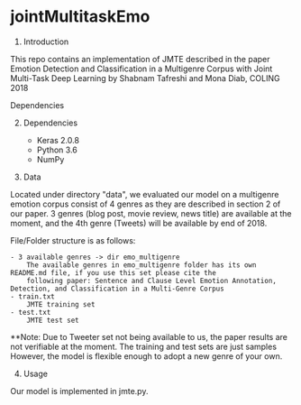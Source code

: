 # jointMultitaskEmo

1. Introduction

This repo contains an implementation of JMTE described in the paper Emotion Detection and Classification in a 
Multigenre Corpus with Joint Multi-Task Deep Learning by Shabnam Tafreshi and Mona Diab, COLING 2018

Dependencies

2. Dependencies

	- Keras 2.0.8
	- Python 3.6
	- NumPy
	
				
3. Data

Located under directory "data", we evaluated our model on a multigenre emotion corpus consist of 4 genres as they are described in 
section 2 of our paper. 3 genres (blog post, movie review, news title) are available at the moment, and the 4th genre (Tweets) will 
be available by end of 2018. 

File/Folder structure is as follows: 

	- 3 available genres -> dir emo_multigenre
		The available genres in emo_multigenre folder has its own README.md file, if you use this set please cite the 
		following paper: Sentence and Clause Level Emotion Annotation, Detection, and Classification in a Multi-Genre Corpus
	- train.txt
		JMTE training set
	- test.txt
		JMTE test set
		
**Note: Due to Tweeter set not being available to us, the paper results are not verifiable at the moment. The training and test sets are just samples
However, the model is flexible enough to adopt a new genre of your own.

4. Usage

Our model is implemented in jmte.py. 
	

